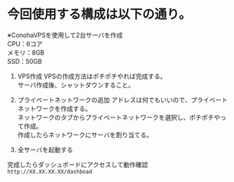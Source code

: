 # 今回使用する構成は以下の通り。
※ConohaVPSを使用して2台サーバを作成  
CPU：6コア  
メモリ：8GB  
SSD：50GB  

1. VPS作成
VPSの作成方法はポチポチやれば完成する。  
サーバ作成後、シャットダウンすること。  

1. プライベートネットワークの追加
アドレスは何でもいいので、プライベートネットワークを作成する。  
ネットワークのタブからプライベートネットワークを選択し、ポチポチやって作成。  
作成したらネットワークにサーバを割り当てる。  

1. 全サーバを起動する


完成したらダッシュボードにアクセスして動作確認  
`http://XX.XX.XX.XX/dashboad`
